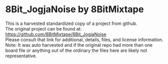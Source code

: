 
# 8Bit_JogjaNoise by 8BitMixtape  
This is a harvested standardized copy of a project from github.  
The original project can be found at:  
https://github.com/8BitMixtape/8Bit_JogjaNoise  
Please consult that link for additional, details, files, and license information.  
Note: It was auto harvested and if the original repo had more than one board file or anything out of the ordinary the files here are likely not representative.  
    